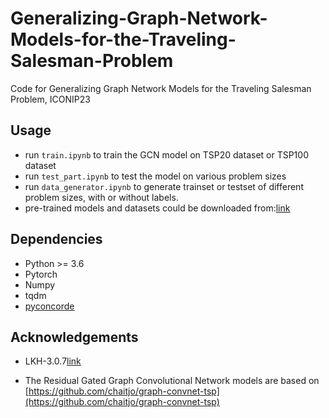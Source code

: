 # Generalizing-Graph-Network-Models-for-the-Traveling-Salesman-Problem
Code for Generalizing Graph Network Models for the Traveling Salesman Problem, ICONIP23

## Usage
* run  `train.ipynb` to train the GCN model on TSP20 dataset or TSP100 dataset
* run  `test_part.ipynb` to test the model on various problem sizes 
* run  `data_generator.ipynb` to generate trainset or testset of different problem sizes, with or without labels.
* pre-trained models and datasets could be downloaded from:[link](链接：https://pan.baidu.com/s/1eRQ0cD8xK163gW8S79_ytA?pwd=uxq7)

## Dependencies
* Python >= 3.6
* Pytorch
* Numpy
* tqdm
* [pyconcorde](https://github.com/jvkersch/pyconcorde)

## Acknowledgements
* LKH-3.0.7[link](http://www.akira.ruc.dk/~keld/research/LKH-3/LKH-3.0.6.tgz)
  
* The Residual Gated Graph Convolutional Network models are based on [https://github.com/chaitjo/graph-convnet-tsp](https://github.com/chaitjo/graph-convnet-tsp)

